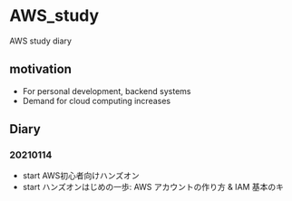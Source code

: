 # AWS_study
AWS study diary 
## motivation
- For personal development, backend systems
- Demand for cloud computing increases
## Diary
### 20210114
- start AWS初心者向けハンズオン
- start ハンズオンはじめの一歩: AWS アカウントの作り方 & IAM 基本のキ
